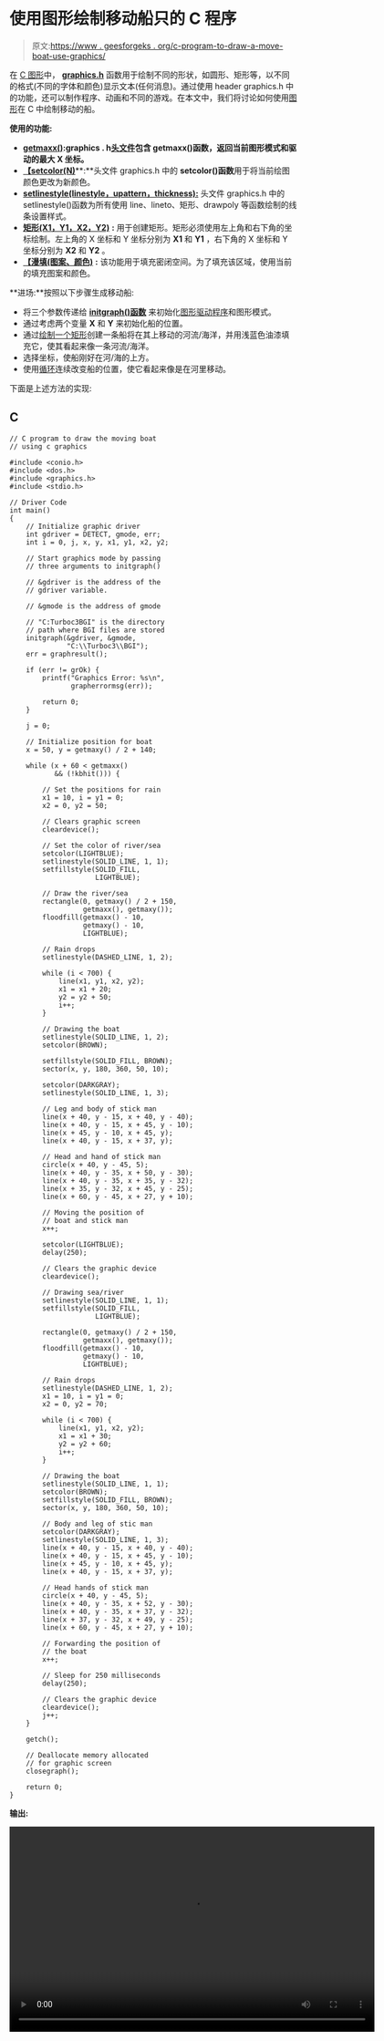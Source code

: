 # 使用图形绘制移动船只的 C 程序

> 原文:[https://www . geesforgeks . org/c-program-to-draw-a-move-boat-use-graphics/](https://www.geeksforgeeks.org/c-program-to-draw-a-moving-boat-using-graphics/)

在 [C 图形](https://www.geeksforgeeks.org/add-graphics-h-c-library-gcc-compiler-linux/)中， [**graphics.h**](https://www.geeksforgeeks.org/include-graphics-h-codeblocks/) 函数用于绘制不同的形状，如圆形、矩形等，以不同的格式(不同的字体和颜色)显示文本(任何消息)。通过使用 header graphics.h 中的功能，还可以制作程序、动画和不同的游戏。在本文中，我们将讨论如何使用[图形](https://www.geeksforgeeks.org/applications-of-computer-graphics/)在 C 中绘制移动的船。

**使用的功能:**

*   [**getmaxx()**](https://www.geeksforgeeks.org/getmaxx-function-c/)**:graphics . h[头文件](https://www.geeksforgeeks.org/header-files-in-c-cpp-and-its-uses/)包含 getmaxx()函数，返回当前图形模式和驱动的最大 **X** 坐标。**
*   [**【setcolor(N)**](https://www.geeksforgeeks.org/setcolor-function-c/)**:**头文件 graphics.h 中的 **setcolor()函数**用于将当前绘图颜色更改为新颜色。
*   [**setlinestyle(linestyle，upattern，thickness):**](https://www.geeksforgeeks.org/setlinestyle-function-c/) 头文件 graphics.h 中的 setlinestyle()函数为所有使用 line、lineto、矩形、drawpoly 等函数绘制的线条设置样式。
*   [**矩形(X1，Y1，X2，Y2)**](https://www.geeksforgeeks.org/draw-rectangle-c-graphics/) **:** 用于创建矩形。矩形必须使用左上角和右下角的坐标绘制。左上角的 X 坐标和 Y 坐标分别为 **X1** 和 **Y1** ，右下角的 X 坐标和 Y 坐标分别为 **X2** 和 **Y2** 。
*   [**【漫填(图案、颜色)**](https://www.geeksforgeeks.org/setfillstyle-floodfill-c/) **:** 该功能用于填充密闭空间。为了填充该区域，使用当前的填充图案和颜色。

**进场:**按照以下步骤生成移动船:

*   将三个参数传递给 [**initgraph()函数**](https://www.geeksforgeeks.org/add-graphics-h-c-library-gcc-compiler-linux/) 来初始化[图形驱动程序](https://www.geeksforgeeks.org/basic-graphic-programming-in-c/)和图形模式。
*   通过考虑两个变量 **X** 和 **Y** 来初始化船的位置。
*   通过[绘制一个矩形](https://www.geeksforgeeks.org/draw-rectangle-c-graphics/)创建一条船将在其上移动的河流/海洋，并用浅蓝色油漆填充它，使其看起来像一条河流/海洋。
*   选择坐标，使船刚好在河/海的上方。
*   使用[循环](https://www.geeksforgeeks.org/range-based-loop-c/)连续改变船的位置，使它看起来像是在河里移动。

下面是上述方法的实现:

## C

```
// C program to draw the moving boat
// using c graphics

#include <conio.h>
#include <dos.h>
#include <graphics.h>
#include <stdio.h>

// Driver Code
int main()
{
    // Initialize graphic driver
    int gdriver = DETECT, gmode, err;
    int i = 0, j, x, y, x1, y1, x2, y2;

    // Start graphics mode by passing
    // three arguments to initgraph()

    // &gdriver is the address of the
    // gdriver variable.

    // &gmode is the address of gmode

    // "C:Turboc3BGI" is the directory
    // path where BGI files are stored
    initgraph(&gdriver, &gmode,
              "C:\\Turboc3\\BGI");
    err = graphresult();

    if (err != grOk) {
        printf("Graphics Error: %s\n",
               grapherrormsg(err));

        return 0;
    }

    j = 0;

    // Initialize position for boat
    x = 50, y = getmaxy() / 2 + 140;

    while (x + 60 < getmaxx()
           && (!kbhit())) {

        // Set the positions for rain
        x1 = 10, i = y1 = 0;
        x2 = 0, y2 = 50;

        // Clears graphic screen
        cleardevice();

        // Set the color of river/sea
        setcolor(LIGHTBLUE);
        setlinestyle(SOLID_LINE, 1, 1);
        setfillstyle(SOLID_FILL,
                     LIGHTBLUE);

        // Draw the river/sea
        rectangle(0, getmaxy() / 2 + 150,
                  getmaxx(), getmaxy());
        floodfill(getmaxx() - 10,
                  getmaxy() - 10,
                  LIGHTBLUE);

        // Rain drops
        setlinestyle(DASHED_LINE, 1, 2);

        while (i < 700) {
            line(x1, y1, x2, y2);
            x1 = x1 + 20;
            y2 = y2 + 50;
            i++;
        }

        // Drawing the boat
        setlinestyle(SOLID_LINE, 1, 2);
        setcolor(BROWN);

        setfillstyle(SOLID_FILL, BROWN);
        sector(x, y, 180, 360, 50, 10);

        setcolor(DARKGRAY);
        setlinestyle(SOLID_LINE, 1, 3);

        // Leg and body of stick man
        line(x + 40, y - 15, x + 40, y - 40);
        line(x + 40, y - 15, x + 45, y - 10);
        line(x + 45, y - 10, x + 45, y);
        line(x + 40, y - 15, x + 37, y);

        // Head and hand of stick man
        circle(x + 40, y - 45, 5);
        line(x + 40, y - 35, x + 50, y - 30);
        line(x + 40, y - 35, x + 35, y - 32);
        line(x + 35, y - 32, x + 45, y - 25);
        line(x + 60, y - 45, x + 27, y + 10);

        // Moving the position of
        // boat and stick man
        x++;

        setcolor(LIGHTBLUE);
        delay(250);

        // Clears the graphic device
        cleardevice();

        // Drawing sea/river
        setlinestyle(SOLID_LINE, 1, 1);
        setfillstyle(SOLID_FILL,
                     LIGHTBLUE);

        rectangle(0, getmaxy() / 2 + 150,
                  getmaxx(), getmaxy());
        floodfill(getmaxx() - 10,
                  getmaxy() - 10,
                  LIGHTBLUE);

        // Rain drops
        setlinestyle(DASHED_LINE, 1, 2);
        x1 = 10, i = y1 = 0;
        x2 = 0, y2 = 70;

        while (i < 700) {
            line(x1, y1, x2, y2);
            x1 = x1 + 30;
            y2 = y2 + 60;
            i++;
        }

        // Drawing the boat
        setlinestyle(SOLID_LINE, 1, 1);
        setcolor(BROWN);
        setfillstyle(SOLID_FILL, BROWN);
        sector(x, y, 180, 360, 50, 10);

        // Body and leg of stic man
        setcolor(DARKGRAY);
        setlinestyle(SOLID_LINE, 1, 3);
        line(x + 40, y - 15, x + 40, y - 40);
        line(x + 40, y - 15, x + 45, y - 10);
        line(x + 45, y - 10, x + 45, y);
        line(x + 40, y - 15, x + 37, y);

        // Head hands of stick man
        circle(x + 40, y - 45, 5);
        line(x + 40, y - 35, x + 52, y - 30);
        line(x + 40, y - 35, x + 37, y - 32);
        line(x + 37, y - 32, x + 49, y - 25);
        line(x + 60, y - 45, x + 27, y + 10);

        // Forwarding the position of
        // the boat
        x++;

        // Sleep for 250 milliseconds
        delay(250);

        // Clears the graphic device
        cleardevice();
        j++;
    }

    getch();

    // Deallocate memory allocated
    // for graphic screen
    closegraph();

    return 0;
}
```

**输出:**

<video class="wp-video-shortcode" id="video-604743-1" width="640" height="360" preload="metadata" controls=""><source type="video/mp4" src="https://media.geeksforgeeks.org/wp-content/uploads/20210511212940/New-video.mp4?_=1">[https://media.geeksforgeeks.org/wp-content/uploads/20210511212940/New-video.mp4](https://media.geeksforgeeks.org/wp-content/uploads/20210511212940/New-video.mp4)</video>